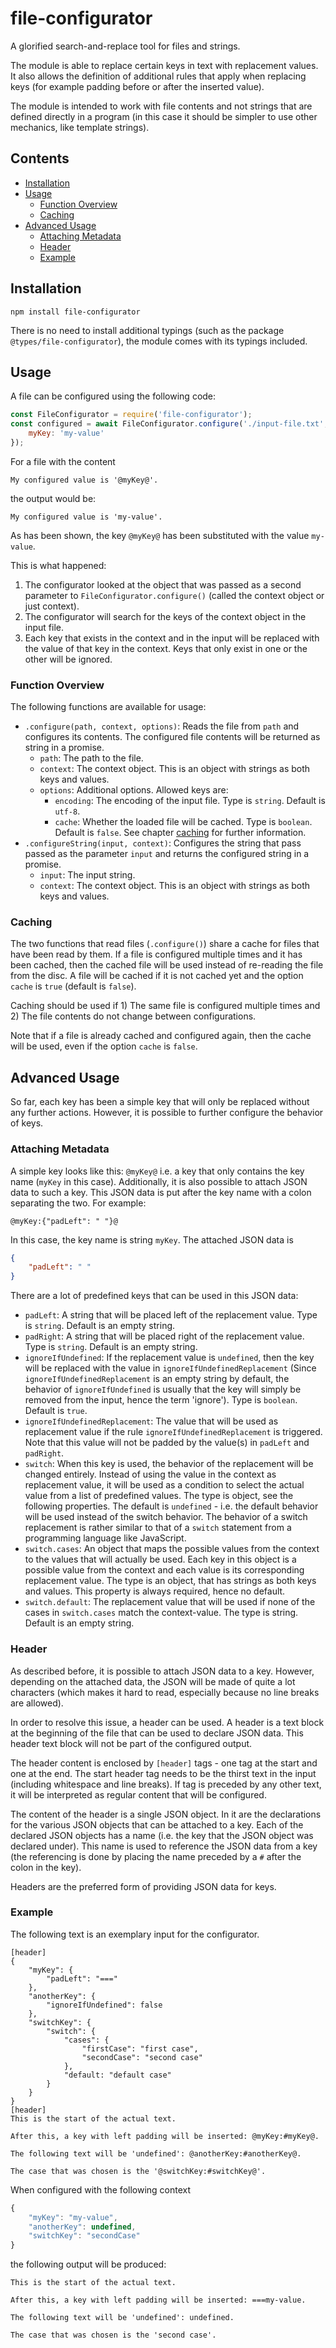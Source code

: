 # file-configurator
A glorified search-and-replace tool for files and strings.

The module is able to replace certain keys in text with replacement values. It also allows the definition of additional rules that apply when replacing keys (for example padding before or after the inserted value).

The module is intended to work with file contents and not strings that are defined directly in a program (in this case it should be simpler to use other mechanics, like template strings).

## Contents
- [Installation](#installation)
- [Usage](#usage)
    - [Function Overview](#function-overview)
    - [Caching](#caching)
- [Advanced Usage](#advanced-usage)
    - [Attaching Metadata](#attaching-metadata)
    - [Header](#header)
    - [Example](#example)

## Installation
```
npm install file-configurator
```

There is no need to install additional typings (such as the package `@types/file-configurator`), the module comes with its typings included.

## Usage
A file can be configured using the following code:
```javascript
const FileConfigurator = require('file-configurator');
const configured = await FileConfigurator.configure('./input-file.txt', {
    myKey: 'my-value'
});
```

For a file with the content
```
My configured value is '@myKey@'.
```
the output would be:
```
My configured value is 'my-value'.
```

As has been shown, the key `@myKey@` has been substituted with the value `my-value`.

This is what happened:
1. The configurator looked at the object that was passed as a second parameter to `FileConfigurator.configure()` (called the context object or just context).
2. The configurator will search for the keys of the context object in the input file.
3. Each key that exists in the context and in the input will be replaced with the value of that key in the context. Keys that only exist in one or the other will be ignored.

### Function Overview
The following functions are available for usage:
- `.configure(path, context, options)`: Reads the file from `path` and configures its contents. The configured file contents will be returned as string in a promise.
    - `path`: The path to the file.
    - `context`: The context object. This is an object with strings as both keys and values.
    - `options`: Additional options. Allowed keys are:
        - `encoding`: The encoding of the input file. Type is `string`. Default is `utf-8`.
        - `cache`: Whether the loaded file will be cached. Type is `boolean`. Default is `false`. See chapter [caching](#caching) for further information.
- `.configureString(input, context)`: Configures the string that pass passed as the parameter `input` and returns the configured string in a promise.
    - `input`: The input string.
    - `context`: The context object. This is an object with strings as both keys and values.

### Caching
The two functions that read files (`.configure()`) share a cache for files that have been read by them. If a file is configured multiple times and it has been cached, then the cached file will be used instead of re-reading the file from the disc. A file will be cached if it is not cached yet and the option `cache` is `true` (default is `false`).

Caching should be used if 1) The same file is configured multiple times and 2) The file contents do not change between configurations.

Note that if a file is already cached and configured again, then the cache will be used, even if the option `cache` is `false`.

## Advanced Usage
So far, each key has been a simple key that will only be replaced without any further actions. However, it is possible to further configure the behavior of keys.

### Attaching Metadata
A simple key looks like this: `@myKey@` i.e. a key that only contains the key name (`myKey` in this case). Additionally, it is also possible to attach JSON data to such a key. This JSON data is put after the key name with a colon separating the two. For example:
```
@myKey:{"padLeft": " "}@
```
In this case, the key name is string `myKey`. The attached JSON data is
```json
{
    "padLeft": " "
}
```

There are a lot of predefined keys that can be used in this JSON data:
- `padLeft`: A string that will be placed left of the replacement value. Type is `string`. Default is an empty string.
- `padRight`: A string that will be placed right of the replacement value. Type is `string`. Default is an empty string.
- `ignoreIfUndefined`: If the replacement value is `undefined`, then the key will be replaced with the value in `ignoreIfUndefinedReplacement` (Since `ignoreIfUndefinedReplacement` is an empty string by default, the behavior of `ignoreIfUndefined` is usually that the key will simply be removed from the input, hence the term 'ignore'). Type is `boolean`. Default is `true`.
- `ignoreIfUndefinedReplacement`: The value that will be used as replacement value if the rule `ignoreIfUndefinedReplacement` is triggered. Note that this value will not be padded by the value(s) in `padLeft` and `padRight`.
- `switch`: When this key is used, the behavior of the replacement will be changed entirely. Instead of using the value in the context as replacement value, it will be used as a condition to select the actual value from a list of predefined values. The type is object, see the following properties. The default is `undefined` - i.e. the default behavior will be used instead of the switch behavior. The behavior of a switch replacement is rather similar to that of a `switch` statement from a programming language like JavaScript.
- `switch.cases`: An object that maps the possible values from the context to the values that will actually be used. Each key in this object is a possible value from the context and each value is its corresponding replacement value. The type is an object, that has strings as both keys and values. This property is always required, hence no default.
- `switch.default`: The replacement value that will be used if none of the cases in `switch.cases` match the context-value. The type is string. Default is an empty string.

### Header
As described before, it is possible to attach JSON data to a key. However, depending on the attached data, the JSON will be made of quite a lot characters (which makes it hard to read, especially because no line breaks are allowed).

In order to resolve this issue, a header can be used. A header is a text block at the beginning of the file that can be used to declare JSON data. This header text block will not be part of the configured output.

The header content is enclosed by `[header]` tags - one tag at the start and one at the end. The start header tag needs to be the thirst text in the input (including whitespace and line breaks). If tag is preceded by any other text, it will be interpreted as regular content that will be configured.

The content of the header is a single JSON object. In it are the declarations for the various JSON objects that can be attached to a key. Each of the declared JSON objects has a name (i.e. the key that the JSON object was declared under). This name is used to reference the JSON data from a key (the referencing is done by placing the name preceded by a `#` after the colon in the key).

Headers are the preferred form of providing JSON data for keys.

### Example
The following text is an exemplary input for the configurator.
```
[header]
{
    "myKey": {
        "padLeft": "==="
    },
    "anotherKey": {
        "ignoreIfUndefined": false
    },
    "switchKey": {
        "switch": {
            "cases": {
                "firstCase": "first case",
                "secondCase": "second case"
            },
            "default: "default case"
        }
    }
}
[header]
This is the start of the actual text.

After this, a key with left padding will be inserted: @myKey:#myKey@.

The following text will be 'undefined': @anotherKey:#anotherKey@.

The case that was chosen is the '@switchKey:#switchKey@'.
```

When configured with the following context
```javascript
{
    "myKey": "my-value",
    "anotherKey": undefined,
    "switchKey": "secondCase"
}
```

the following output will be produced:
```
This is the start of the actual text.

After this, a key with left padding will be inserted: ===my-value.

The following text will be 'undefined': undefined.

The case that was chosen is the 'second case'.
```
